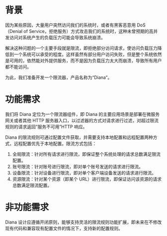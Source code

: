 # 背景
因为某些原因，大量用户突然访问我们的系统时，或者有黑客恶意用 DoS（Denial of Service，拒绝服务）方式攻击我们的系统时，这种未曾预期的高并发访问对系统产生的负载压力可能会导致系统崩溃。

解决这种问题的一个主要手段就是限流，即拒绝部分访问请求，使访问负载压力降低到一个系统可以承受的程度。这样虽然有部分用户访问失败，但是整个系统依然是可用的，依然能对外提供服务，而不是因为负载压力太大而崩溃，导致所有用户都不能访问。

为此，我们准备开发一个限流器，产品名称为“Diana”。
# 功能需求
我们将 Diana 定位为一个限流器组件，即 Diana 的主要应用场景是部署在微服务网关或者其他 HTTP 服务器入口，以过滤器的方式对请求进行过滤，对超过限流规则的请求返回“服务不可用”HTTP 响应。

Diana 的限流规则可通过配置文件获取，并需要支持本地配置和远程配置两种方式，远程配置优先于本地配置。限流方式包括：
1. 全局限流：针对所有请求进行限流，即保证整个系统处理的请求总数满足限流配置。
2. 账号限流：针对账号进行限流，即对单个账号发送的请求进行限流。
3. 设备限流：针对设备进行限流，即对单个客户端设备发送的请求进行限流。
4. 资源限流：针对某个资源（即某个 URL）进行限流，即保证访问该资源的请求总数满足限流配置。

# 非功能需求
Diana 设计应遵循开闭原则，能够支持灵活的限流规则功能扩展，即未来在不修改现有代码和兼容现有配置文件的情况下，支持新的配置规则。